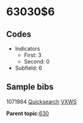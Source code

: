# 63030$6

## Codes

-   Indicators
    -   First: 3
    -   Second: 0
-   Subfield: 6

## Sample bibs

1071984 [Quicksearch](https://search.library.yale.edu/catalog/1071984) [VXWS](http://prodorbis.library.yale.edu:7014/vxws/GetHoldingsService?bibId=1071984)

**Parent topic:**[630](../../tags/630/630.md)

